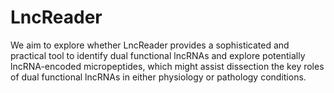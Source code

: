 # LncReader

We aim to explore whether LncReader provides a sophisticated and practical tool to identify dual functional lncRNAs and explore potentially lncRNA-encoded micropeptides, which might assist dissection the key roles of dual functional lncRNAs in either physiology or pathology conditions.
